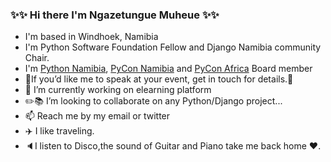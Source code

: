 
### :sparkles::sparkles: Hi there I'm Ngazetungue Muheue :sparkles::sparkles:

- I'm based in Windhoek, Namibia
- I'm Python Software Foundation Fellow and Django Namibia community Chair.
- I'm [Python Namibia](pynamibia.herokuapp.com/), [PyCon Namibia](https://na.pycon.org/) and [PyCon Africa](https://africa.pycon.org/) Board member
- 🎤If you’d like me to speak at your event, get in touch for details.🎤
- 🔭 I’m currently working on elearning platform
- :pencil2::books: I’m looking to collaborate on any Python/Django project...
- 📫 Reach me by my email or twitter
- :airplane: I like traveling.
- :speaker:I listen to Disco,the sound of Guitar and Piano take me back home :heart:.
